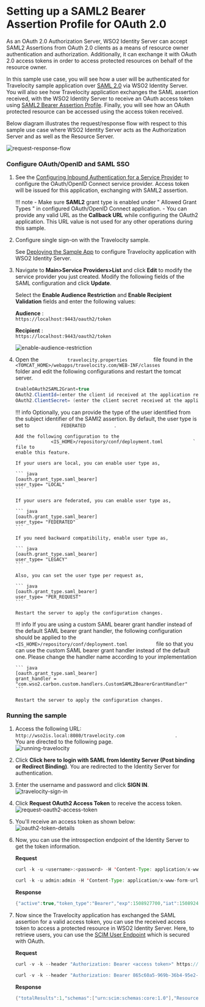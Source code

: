 # Setting up a SAML2 Bearer Assertion Profile for OAuth 2.0

As an OAuth 2.0 Authorization Server, WSO2 Identity Server can accept
SAML2 Assertions from OAuth 2.0 clients as a means of resource owner
authentication and authorization. Additionally, it can exchange it with
OAuth 2.0 access tokens in order to access protected resources on behalf
of the resource owner.

In this sample use case, you will see how a user will be authenticated
for Travelocity sample application over [SAML 2.0](../../learn/saml-2.0-web-sso)
via WSO2 Identity Server. You will also see how Travelocity application
exchanges the SAML assertion received, with the WSO2 Identity Server to
receive an OAuth access token using [SAML2 Bearer Assertion
Profile](../../learn/saml2-bearer-assertion-profile-for-oauth-2.0). Finally, you
will see how an OAuth protected resource can be accessed using the
access token received.

  
Below diagram illustrates the request/response flow with respect to this
sample use case where WSO2 Identity Server acts as the Authorization
Server and as well as the Resource Server.

![request-response-flow](../assets/img/using-wso2-identity-server/request-response-flow.png) 

### Configure OAuth/OpenID and SAML SSO

1.  See the [Configuring Inbound Authentication for a Service
        Provider](../../learn/configuring-oauth2-openid-connect-single-sign-on)
    to configure the OAuth/OpenID Connect service provider. Access token
    will be issued for this application, exchanging with SAML2
    assertion.

    !!! note
        -   Make sure **SAML2** grant type is enabled under " Allowed Grant
            Types " in configured OAuth/OpenID Connect application.
        -   You can provide any valid URL as the **Callback URL** while
            configuring the OAuth2 application. This URL value is not used
            for any other operations during this sample.
    

2.  Configure single sign-on with the Travelocity sample.

    See [Deploying the Sample App](../../learn/deploying-the-sample-app) to
    configure Travelocity application with WSO2 Identity Server.

3.  Navigate to **Main\>Service Providers\>List** and click **Edit** to
    modify the service provider you just created. Modify the following
    fields of the SAML configuration and click **Update**.

    Select the **Enable Audience Restriction** and **Enable Recipient
    Validation** fields and enter the following values:

    **Audience** :
    `                           https://localhost:9443/oauth2/token                         `

    **Recipient** :
    `                           https://localhost:9443/oauth2/token                         `

    ![enable-audience-restriction](../assets/img/using-wso2-identity-server/enable-audience-restriction.png) 

4.  Open the `           travelocity.properties          ` file found in
    the
    `           <TOMCAT_HOME>/webapps/travelocity.com/WEB-INF/classes          `
    folder and edit the following configurations and restart the tomcat
    server.

    ``` java
    EnableOAuth2SAML2Grant=true
    OAuth2.ClientId=(enter the client id received at the application registration)
    OAuth2.ClientSecret= (enter the client secret received at the application registration)
    ```

    !!! info 
        Optionally, you can provide the type of the user identified from the
        subject identifier of the SAMl2 assertion. By default, the user type
        is set to `            FEDERATED           ` .

        Add the following configuration to the
        `            <IS_HOME>/repository/conf/deployment.toml           ` file to
        enable this feature.

        If your users are local, you can enable user type as,

        ``` java
        [oauth.grant_type.saml_bearer]
        user_type= "LOCAL"
        ```

        If your users are federated, you can enable user type as,

        ``` java
        [oauth.grant_type.saml_bearer]
        user_type= "FEDERATED"
        ```

        If you need backward compatibility, enable user type as,

        ``` java
        [oauth.grant_type.saml_bearer]
        user_type= "LEGACY"
        ```

        Also, you can set the user type per request as,

        ``` java
        [oauth.grant_type.saml_bearer]
        user_type= "PER_REQUEST"  
        ```

        Restart the server to apply the configuration changes.

    !!! info
        If you are using a custom SAML bearer grant handler instead of the default SAML bearer
        grant handler, the following configuration should be applied to the
        `            <IS_HOME>/repository/conf/deployment.toml           ` file so that you can
        use the custom SAML bearer grant handler instead of the default one. Please change the handler name according 
        to your implementation

        ``` java
        [oauth.grant_type.saml_bearer]
        grant_handler = "com.wso2.carbon.custom.handlers.CustomSAML2BearerGrantHandler"
        ```

        Restart the server to apply the configuration changes.

### Running the sample

1.  Access the following URL:
    `                     http://wso2is.local:8080/travelocity.com                   `
    .  
    You are directed to the following page.  
    ![running-travelocity](../assets/img/using-wso2-identity-server/running-travelocity.png) 
2.  Click **Click here to login with SAML from Identity Server (Post
    binding or Redirect Binding)**. You are redirected to the Identity
    Server for authentication.
3.  Enter the username and password and click **SIGN IN**.  
    ![travelocity-sign-in](../assets/img/using-wso2-identity-server/travelocity-sign-in.png) 
4.  Click **Request OAuth2 Access Token** to receive the access token.  
    ![request-oauth2-access-token](../assets/img/using-wso2-identity-server/request-oauth2-access-token.png)   
5.  You'll receive an access token as shown below:  
    ![oauth2-token-details](../assets/img/using-wso2-identity-server/oauth2-token-details.png) 
6.  Now, you can use the introspection endpoint of the Identity Server
    to get the token information.

    **Request**

    ``` java tab="Request Format"
    curl -k -u <username>:<password> -H 'Content-Type: application/x-www-form-urlencoded' -X POST --data 'token=<access token>' https://<IS_HOST>:<IS_PORT>/oauth2/introspect
    ```

    ``` java tab="Sample Request"
    curl -k -u admin:admin -H 'Content-Type: application/x-www-form-urlencoded' -X POST --data 'token=f3116b04-924f-3f1a-b323-4f0988b94f9f' https://localhost:9443/oauth2/introspect
    ```

    **Response**

    ``` java
    {"active":true,"token_type":"Bearer","exp":1508927700,"iat":1508924100,"client_id":"EiqKsYfVH6dffF0b6LmrFBJW95Aa","username":"admin@carbon.super"}
    ```

6.  Now since the Travelocity application has exchanged the SAML
    assertion for a valid access token, you can use the received access
    token to access a protected resource in WSO2 Identity Server. Here,
    to retrieve users, you can use the [SCIM User
    Endpoint](../../develop/scim-1.1-apis) which is secured with OAuth.

    **Request**

    ``` java tab="Request Format"
    curl -v -k --header "Authorization: Bearer <access token>" https://<IS_HOST>:<IS_PORT>/wso2/scim/Users
    ```

    ``` java tab="Sample Request"
    curl -v -k --header "Authorization: Bearer 865c60a5-969b-36b4-95e2-721a1fb5c867" https://localhost:9443/wso2/scim/Users
    ```
    
    **Response**

    ``` java
    {"totalResults":1,"schemas":["urn:scim:schemas:core:1.0"],"Resources":[{"meta":{"created":"2017-11-15T11:23:25","location":"https://localhost:9443/wso2/scim/Users/admin","lastModified":"2017-11-15T11:23:25"},"id":"0fb2af3f-03f2-4d6b-8340-957012df23f4","userName":"admin"}]}
    ```
